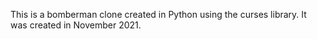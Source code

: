 This is a bomberman clone created in Python using the curses library. It was created in November 2021.
